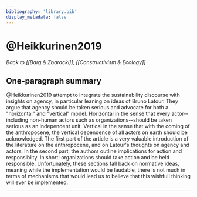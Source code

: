 ```yaml
---
bibliography: 'library.bib'
display_metadata: false
---
```


# @Heikkurinen2019

_Back to [[Barg & Zbaracki]], [[Constructivism & Ecology]]_

## One-paragraph summary

@Heikkurinen2019 attempt to integrate the sustainability discourse with insights on agency, in particular leaning on ideas of Bruno Latour. They argue that agency should be taken serious and advocate for both a "horizontal" and "vertical" model. Horizontal in the sense that every actor--including non-human actors such as organizations--should be taken serious as an independent unit. Vertical in the sense that with the coming of the anthropocene, the vertical dependence of all actors on earth should be acknowledged. The first part of the article is a very valuable introduction of the literature on the anthropocene, and on Latour's thoughts on agency and actors. In the second part, the authors outline implications for action and responsiblity. In short: organizations should take action and be held responsible. Unfortunately, these sections fall back on normative ideas, meaning while the implementation would be laudable, there is not much in terms of mechanisms that would lead us to believe that this wishfull thinking will ever be implemented.

---
